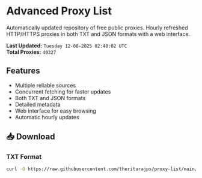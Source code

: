 # Advanced Proxy List

Automatically updated repository of free public proxies. Hourly refreshed HTTP/HTTPS proxies in both TXT and JSON formats with a web interface.

**Last Updated:** `Tuesday 12-08-2025 02:40:02 UTC`  
**Total Proxies:** `40327`

## Features
- Multiple reliable sources
- Concurrent fetching for faster updates
- Both TXT and JSON formats
- Detailed metadata
- Web interface for easy browsing
- Automatic hourly updates

## 📥 Download

### TXT Format
```bash
curl -O https://raw.githubusercontent.com/theriturajps/proxy-list/main/proxies.txt